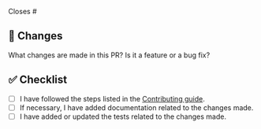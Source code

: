Closes #

## 🎯 Changes

What changes are made in this PR? Is it a feature or a bug fix?

## ✅ Checklist

- [ ] I have followed the steps listed in the [Contributing guide](https://github.com/InternetMaximalism/intmax2-withdrawal-aggregator/blob/main/CONTRIBUTING.md).
- [ ] If necessary, I have added documentation related to the changes made.
- [ ] I have added or updated the tests related to the changes made.
